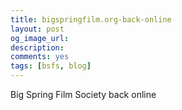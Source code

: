 ```yaml
---
title: bigspringfilm.org-back-online
layout: post
og_image_url: 
description: 
comments: yes
tags: [bsfs, blog]
---
```


Big Spring Film Society back online
